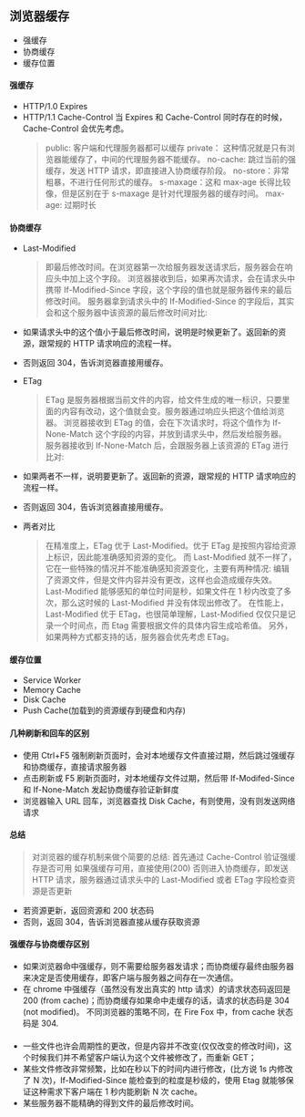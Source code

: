 ## 浏览器缓存

- 强缓存
- 协商缓存
- 缓存位置

#### 强缓存

- HTTP/1.0 Expires
- HTTP/1.1 Cache-Control
  当 Expires 和 Cache-Control 同时存在的时候，Cache-Control 会优先考虑。
  > public: 客户端和代理服务器都可以缓存
  > private： 这种情况就是只有浏览器能缓存了，中间的代理服务器不能缓存。
  > no-cache: 跳过当前的强缓存，发送 HTTP 请求，即直接进入协商缓存阶段。
  > no-store：非常粗暴，不进行任何形式的缓存。
  > s-maxage：这和 max-age 长得比较像，但是区别在于 s-maxage 是针对代理服务器的缓存时间。
  > max-age: 过期时长

#### 协商缓存

- Last-Modified
  > 即最后修改时间。在浏览器第一次给服务器发送请求后，服务器会在响应头中加上这个字段。
  > 浏览器接收到后，如果再次请求，会在请求头中携带 If-Modified-Since 字段，这个字段的值也就是服务器传来的最后修改时间。
  > 服务器拿到请求头中的 If-Modified-Since 的字段后，其实会和这个服务器中该资源的最后修改时间对比:
- 如果请求头中的这个值小于最后修改时间，说明是时候更新了。返回新的资源，跟常规的 HTTP 请求响应的流程一样。
- 否则返回 304，告诉浏览器直接用缓存。
  >
- ETag

  > ETag 是服务器根据当前文件的内容，给文件生成的唯一标识，只要里面的内容有改动，这个值就会变。服务器通过响应头把这个值给浏览器。
  > 浏览器接收到 ETag 的值，会在下次请求时，将这个值作为 If-None-Match 这个字段的内容，并放到请求头中，然后发给服务器。
  > 服务器接收到 If-None-Match 后，会跟服务器上该资源的 ETag 进行比对:

- 如果两者不一样，说明要更新了。返回新的资源，跟常规的 HTTP 请求响应的流程一样。
- 否则返回 304，告诉浏览器直接用缓存。

  >

- 两者对比
  > 在精准度上，ETag 优于 Last-Modified。优于 ETag 是按照内容给资源上标识，因此能准确感知资源的变化。
  > 而 Last-Modified 就不一样了，它在一些特殊的情况并不能准确感知资源变化，主要有两种情况:
  > 编辑了资源文件，但是文件内容并没有更改，这样也会造成缓存失效。
  > Last-Modified 能够感知的单位时间是秒，如果文件在 1 秒内改变了多次，那么这时候的 Last-Modified 并没有体现出修改了。
  > 在性能上，Last-Modified 优于 ETag，也很简单理解，Last-Modified 仅仅只是记录一个时间点，而 Etag 需要根据文件的具体内容生成哈希值。
  > 另外，如果两种方式都支持的话，服务器会优先考虑 ETag。

#### 缓存位置

- Service Worker
- Memory Cache
- Disk Cache
- Push Cache(加载到的资源缓存到硬盘和内存)

#### 几种刷新和回车的区别

- 使用 Ctrl+F5 强制刷新页面时，会对本地缓存文件直接过期，然后跳过强缓存和协商缓存，直接请求服务器
- 点击刷新或 F5 刷新页面时，对本地缓存文件过期，然后带 If-Modifed-Since 和 If-None-Match 发起协商缓存验证新鲜度
- 浏览器输入 URL 回车，浏览器查找 Disk Cache，有则使用，没有则发送网络请求

#### 总结

> 对浏览器的缓存机制来做个简要的总结:
> 首先通过 Cache-Control 验证强缓存是否可用
> 如果强缓存可用，直接使用(200)
> 否则进入协商缓存，即发送 HTTP 请求，服务器通过请求头中的 Last-Modified 或者 ETag 字段检查资源是否更新

- 若资源更新，返回资源和 200 状态码
- 否则，返回 304，告诉浏览器直接从缓存获取资源
  >

#### 强缓存与协商缓存区别

- 如果浏览器命中强缓存，则不需要给服务器发请求；而协商缓存最终由服务器来决定是否使用缓存，即客户端与服务器之间存在一次通信。
- 在 chrome 中强缓存（虽然没有发出真实的 http 请求）的请求状态码返回是 200 (from cache)；而协商缓存如果命中走缓存的话，请求的状态码是 304 (not modified)。 不同浏览器的策略不同，在 Fire Fox 中，from cache 状态码是 304.

####

- 一些文件也许会周期性的更改，但是内容并不改变(仅仅改变的修改时间)，这个时候我们并不希望客户端认为这个文件被修改了，而重新 GET；
- 某些文件修改非常频繁，比如在秒以下的时间内进行修改，(比方说 1s 内修改了 N 次)，If-Modified-Since 能检查到的粒度是秒级的，使用 Etag 就能够保证这种需求下客户端在 1 秒内能刷新 N 次 cache。
- 某些服务器不能精确的得到文件的最后修改时间。
